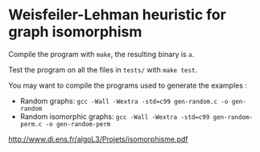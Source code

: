 # Weisfeiler-Lehman heuristic for graph isomorphism


Compile the program with `make`, the resulting binary is `a`.

Test the program on all the files in `tests/` with `make test`.

You may want to compile the programs used to generate the examples :

* Random graphs: `gcc -Wall -Wextra -std=c99 gen-random.c -o gen-random`
* Random isomorphic graphs: `gcc -Wall -Wextra -std=c99 gen-random-perm.c -o gen-random-perm`

http://www.di.ens.fr/algoL3/Projets/isomorphisme.pdf
